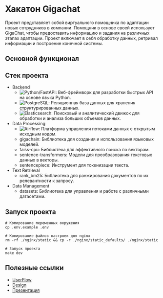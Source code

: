 # Хакатон Gigachat

Проект представляет собой виртуального помощника по адаптации новых сотрудников в компании. Помощник в основе своей использует GigaChat, чтобы предоставить информацию и задания на различных этапах адаптации. Проект включает в себя обработку данных, ретривал информации и построение конечной системы.

## Основной функционал


## Стек проекта
- Backend
    - ![Python/FastAPI](https://img.shields.io/badge/fastapi-109989?style=for-the-badge&logo=FASTAPI&logoColor=white): Веб-фреймворк для разработки быстрых API на основе языка Python.
    - ![PostgreSQL](https://img.shields.io/badge/PostgreSQL-316192?style=for-the-badge&logo=postgresql&logoColor=white): Реляционная база данных для хранения структурированных данных.
    - ![Elasticsearch](https://img.shields.io/badge/Elastic_Search-005571?style=for-the-badge&logo=elasticsearch&logoColor=white): Поисковый и аналитический движок для обработки и анализа больших объемов данных.
- Data Processing
    - ![Airflow](https://img.shields.io/badge/Airflow-017CEE?style=for-the-badge&logo=Apache%20Airflow&logoColor=white): Платформа управления потоками данных с открытым исходным кодом.
    - gigachain: Библиотека для создания и использования языковых моделей.
    - faiss-cpu: Библиотека для эффективного поиска по векторам.
    - sentence-transformers: Модели для преобразования текстовых данных в векторы.
    - sentencepiece: Инструмент для токенизации текста.
- Text Retrieval
    - rank_bm25: Библиотека для ранжирования документов по их релевантности к запросу.
- Data Management
    - datasets: Библиотека для управления и работе с различными датасетами.

## Запуск проекта

``` 
# Копирование переменных окружения
cp .env.example .env 

# Копирование файлов настроек для nginx
rm -rf ./nginx/static && cp -r ./nginx/static_defaults/ ./nginx/static

# Запуск проекта
make dev
```

## Полезные ссылки
- [UserFlow](https://miro.com/app/board/uXjVNHqnQEs=/?share_link_id=661963652395)
- [Design](https://www.figma.com/file/lpEJl9nvFcWcO0RXV49V6s/GigaChat?type=design&node-id=0-1&mode=design)
- [Презентация](https://drive.google.com/drive/folders/1RyQes6j32EB0TZiysGlvVfHsikXHn-Mt?usp=sharing)
